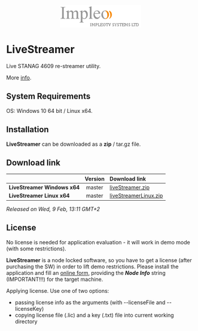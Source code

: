 
<div align="center">
  <a >
    <img src="images/impleo_logo.png" alt="Logo" >
  </a>
</div>

# LiveStreamer

Live STANAG 4609 re-streamer utility.

More [info](https://www.impleotv.com/content/livestreamer/help/index.html).

## System Requirements

OS: Windows 10 64 bit / Linux x64.

## Installation

**LiveStreamer** can be downloaded as a **zip** / tar.gz file.  


## Download link

|          | Version             | Download link                                                           | 
|:---------|:-------------------:|:------------------------------------------------------------------------|
| **LiveStreamer Windows x64** |  master | [liveStreamer.zip](https://github.com/impleotv/live-streamer-release/releases/latest/download/liveStreamer.zip) | 
| **LiveStreamer Linux x64**   |  master | [liveStreamerLinux.zip](https://github.com/impleotv/live-streamer-release/releases/latest/download/liveStreamerLinux.zip) | 


*Released on Wed, 9 Feb, 13:11 GMT+2*

## License

No license is needed for application evaluation - it will work in demo mode (with some restrictions). 

**LiveStreamer** is a node locked software, so you have to get a license (after purchasing the SW) in order to lift demo restrictions. Please install the application and fill an [online form](https://docs.google.com/forms/d/e/1FAIpQLSd_XW6bDsFce1G1cpds4gMQNlwNax0CvkWzcMbscxZ5rLaIbA/viewform), providing the ***Node Info*** string (IMPORTANT!!!) for the target machine.  

Applying license. Use one of two options:

- passing license info as the arguments (with --licenseFile and --licenseKey)
- copying license file (.lic) and a key (.txt) file into current working directory


